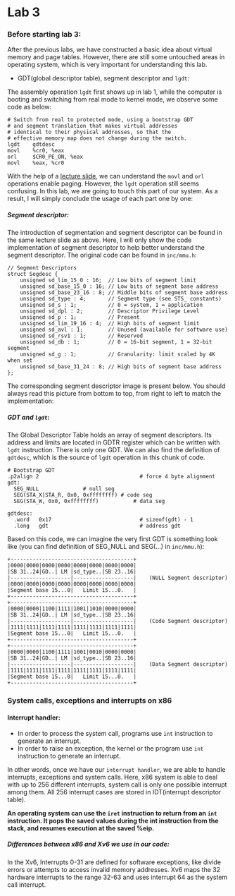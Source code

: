 # Lab 3
### Before starting lab 3:
After the previous labs, we have constructed a basic idea about virtual memory and page tables. However, there are still some untouched areas in operating system, which is very important for understanding this lab.
* GDT(global descriptor table), segment descriptor and ```lgdt```:
  
The assembly operation ```lgdt``` first shows up in lab 1, while the computer is booting and switching from real mode to kernel mode, we observe some code as below:
```
# Switch from real to protected mode, using a bootstrap GDT
# and segment translation that makes virtual addresses 
# identical to their physical addresses, so that the 
# effective memory map does not change during the switch.
lgdt    gdtdesc
movl    %cr0, %eax
orl     $CR0_PE_ON, %eax
movl    %eax, %cr0
```
With the help of a [lecture slide](http://www.ics.p.lodz.pl/~dpuchala/LowLevelProgr/Old/Lecture2.pdf), we can understand the ```movl``` and ```orl``` operations enable paging. However, the ```lgdt``` operation still seems confusing. In this lab, we are going to touch this part of our system. As a result, I will simply conclude the usage of each part one by one:
##### Segment descriptor:
The introduction of segmentation and segment descriptor can be found in the same lecture slide as above. Here, I will only show the code implementation of segment descriptor to help better understand the segment descriptor. The original code can be found in ```inc/mmu.h```:
```
// Segment Descriptors
struct Segdesc {
	unsigned sd_lim_15_0 : 16;  // Low bits of segment limit
	unsigned sd_base_15_0 : 16; // Low bits of segment base address
	unsigned sd_base_23_16 : 8; // Middle bits of segment base address
	unsigned sd_type : 4;       // Segment type (see STS_ constants)
	unsigned sd_s : 1;          // 0 = system, 1 = application
	unsigned sd_dpl : 2;        // Descriptor Privilege Level
	unsigned sd_p : 1;          // Present
	unsigned sd_lim_19_16 : 4;  // High bits of segment limit
	unsigned sd_avl : 1;        // Unused (available for software use)
	unsigned sd_rsv1 : 1;       // Reserved
	unsigned sd_db : 1;         // 0 = 16-bit segment, 1 = 32-bit segment
	unsigned sd_g : 1;          // Granularity: limit scaled by 4K when set
	unsigned sd_base_31_24 : 8; // High bits of segment base address
};
```
The corresponding segment descriptor image is present below. You should always read this picture from bottom to top, from right to left to match the implementation:

##### GDT and ```lgdt```:
The Global Descriptor Table holds an array of segment descriptors. Its address and limits are located in GDTR register which can be written with ```lgdt``` instruction. There is only one GDT. We can also find the definition of ```gdtdesc```, which is the source of ```lgdt``` operation in this chunk of code.
```
# Bootstrap GDT
.p2align 2                                # force 4 byte alignment
gdt:
  SEG_NULL				# null seg
  SEG(STA_X|STA_R, 0x0, 0xffffffff)	# code seg
  SEG(STA_W, 0x0, 0xffffffff)	        # data seg

gdtdesc:
  .word   0x17                            # sizeof(gdt) - 1
  .long   gdt                             # address gdt
```
Based on this code, we can imagine the very first GDT is something look like (you can find definition of SEG_NULL and SEG(...) in ```inc/mmu.h```):
```
+---------------------------------------+
|0000|0000|0000|0000|0000|0000|0000|0000|
|SB 31..24|GD..| LM |sd_type..|SB 23..16|
|-------------------|-------------------|    (NULL Segment descriptor)
|0000|0000|0000|0000|0000|0000|0000|0000|
|Segment base 15...0|   Limit 15...0.   |
+---------------------------------------+
+---------------------------------------+
|0000|0000|1100|1111|1001|1010|0000|0000|
|SB 31..24|GD..| LM |sd_type..|SB 23..16|
|-------------------|-------------------|    (Code Segment descriptor)
|1111|1111|1111|1111|1111|1111|1111|1111|
|Segment base 15...0|   Limit 15...0.   |
+---------------------------------------+
+---------------------------------------+
|0000|0000|1100|1111|1001|0010|0000|0000|
|SB 31..24|GD..| LM |sd_type..|SB 23..16|
|-------------------|-------------------|    (Data Segment descriptor)
|1111|1111|1111|1111|1111|1111|1111|1111|
|Segment base 15...0|   Limit 15...0.   |
+---------------------------------------+
```

### System calls, exceptions and interrupts on x86
#### Interrupt handler:
* In order to process the system call, programs use ```int``` instruction to generate an interrupt.
* In order to raise an exception, the kernel or the program use ```int``` instruction to generate an interrupt.  
  
In other words, once we have our ```interrupt handler```, we are able to handle interrupts, exceptions and system calls. Here, x86 system is able to deal with up to 256 different interrupts, system call is only one possible interrupt among them. All 256 interrupt cases are stored in IDT(interrupt descriptor table).  
  
**An operating system can use the ```iret``` instruction to return from an ```int``` instruction. It pops the saved values during the int instruction from the stack, and resumes execution at the saved %eip.**

##### Differences between x86 and Xv6 we use in our code:
In the Xv6, Interrupts 0-31 are defined for software exceptions, like divide errors or attempts to access invalid memory addresses. Xv6 maps the 32 hardware interrupts to the range 32-63 and uses interrupt 64 as the system call interrupt.
